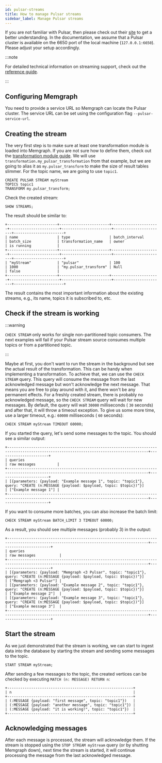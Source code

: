 ```yaml
---
id: pulsar-streams
title: How to manage Pulsar streams
sidebar_label: Manage Pulsar streams
---
```


If you are not familiar with Pulsar, then please check out their
[site](https://pulsar.apache.org) to get a better understanding. In the
documentation, we assume that a Pulsar cluster is available on the 6650 port of
the local machine (`127.0.0.1:6650`). Please adjust your setup accordingly.

:::note

For detailed technical information on streaming support, check out the
[reference guide](/reference-guide/streams/overview.md).

:::

## Configuring Memgraph

You need to provide a service URL so Memgraph can locate the Pulsar cluster. The
service URL can be set using the configuration flag `--pulsar-service-url`.

## Creating the stream

The very first step is to make sure at least one transformation module is loaded
into Memgraph. If you are not sure how to define them, check out the
[transformation module
guide](/how-to-guides/streams/pulsar/implement-transformation-module.md).
We will use `transformation.my_pulsar_transformation` from that example, but we
are going to alias it as `my.pulsar_transform` to make the size of result tables
slimmer. For the topic name, we are going to use `topic1`.

```cypher
CREATE PULSAR STREAM myStream
TOPICS topic1
TRANSFORM my.pulsar_transform;
```

Check the created stream:

```cypher
SHOW STREAMS;
```

The result should be similar to:

```plaintext
+-----------------------+-----------------------+----------------------+-----------------------+-----------------------+-----------------------+-----------------------+
| name                  | type                  | batch_interval       | batch_size            | transformation_name   | owner                 | is running            |
+-----------------------+-----------------------+----------------------+-----------------------+-----------------------+-----------------------+-----------------------+
| "myStream"            | "pulsar"              | 100                  | 1000                  | "my.pulsar_transform" | Null                  | false                 |
+-----------------------+-----------------------+----------------------+-----------------------+-----------------------+-----------------------+-----------------------+
```

The result contains the most important information about the existing streams,
e.g., its name, topics it is subscribed to, etc.

## Check if the stream is working

:::warning

`CHECK STREAM` only works for single non-partitioned topic consumers. The next
examples will fail if your Pulsar stream source consumes multiple topics or from
a partitioned topic.

:::

Maybe at first, you don't want to run the stream in the background but see the
actual result of the transformation. This can be handy when implementing a
transformation. To achieve that, we can use the `CHECK STREAM` query. This query
will consume the message from the last acknowledged message but won't
acknowledge the next message. That means you are free to play around with it,
and there won't be any permanent effects. For a freshly created stream, there is
probably no acknowledged message, so the `CHECK STREAM` query will wait for new
messages. By default, the query will wait `30000` milliseconds ( `30` seconds)
and after that, it will throw a timeout exception. To give us some more time,
use a larger timeout, e.g.: `60000` milliseconds ( `60` seconds):

```cypher
CHECK STREAM myStream TIMEOUT 60000;
```

If you started the query, let's send some messages to the topic. You should see
a similar output:

```plaintext
+---------------------------------------------------------------------------------------------------------------------------------------+-----------------------+
| queries                                                                                                                               | raw messages          |
+---------------------------------------------------------------------------------------------------------------------------------------+-----------------------+
| [{parameters: {payload: "Example message 1", topic: "topic1"}, query: "CREATE (n:MESSAGE {payload: $payload, topic: $topic})"}]       | ["Example message 1"] |
+---------------------------------------------------------------------------------------------------------------------------------------+-----------------------+
```

If you want to consume more batches, you can also increase the batch limit:

```cypher
CHECK STREAM myStream BATCH_LIMIT 3 TIMEOUT 60000;
```

As a result, you should see multiple messages (probably 3) in the output:

```plaintext
+---------------------------------------------------------------------------------------------------------------------------------------+------------------------+
| queries                                                                                                                               | raw messages           |
+---------------------------------------------------------------------------------------------------------------------------------------+------------------------+
| [{parameters: {payload: "Memgraph <3 Pulsar", topic: "topic1"}, query: "CREATE (n:MESSAGE {payload: $payload, topic: $topic})"}]      | ["Memgraph <3 Pulsar"] |
| [{parameters: {payload: "Example message 2", topic: "topic1"}, query: "CREATE (n:MESSAGE {payload: $payload, topic: $topic})"}]       | ["Example message 2"]  |
| [{parameters: {payload: "Example message 3", topic: "topic1"}, query: "CREATE (n:MESSAGE {payload: $payload, topic: $topic})"}]       | ["Example message 3"]  |
+---------------------------------------------------------------------------------------------------------------------------------------+------------------------+
```

## Start the stream

As we just demonstrated that the stream is working, we can start to ingest data
into the database by starting the stream and sending some messages to the topic.

```
START STREAM myStream;
```

After sending a few messages to the topic, the created vertices can be checked
by executing `MATCH (n: MESSAGE) RETURN n`:

```plaintext
+----------------------------------------------------------+
| n                                                        |
+----------------------------------------------------------+
| (:MESSAGE {payload: "first message", topic: "topic1"})   |
| (:MESSAGE {payload: "another message", topic: "topic1"}) |
| (:MESSAGE {payload: "it is working!", topic: "topic1"})  |
+----------------------------------------------------------+
```

## Acknowledging messages

After each message is processed, the stream will acknowledge them. If the stream
is stopped using the `STOP STREAM myStream` query (or by shutting Memgraph
down), next time the stream is started, it will continue processing the message
from the last acknowledged message.
